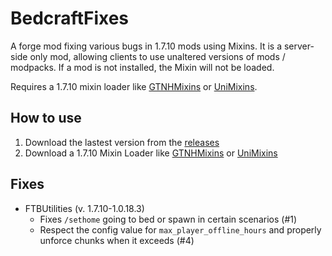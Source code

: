 # BedcraftFixes

A forge mod fixing various bugs in 1.7.10 mods using Mixins. It is a server-side only mod, allowing clients to use
unaltered versions of mods / modpacks. If a mod is not installed, the Mixin will not be loaded.

Requires a 1.7.10 mixin loader like [GTNHMixins](https://github.com/GTNewHorizons/GTNHMixins) or
[UniMixins](https://github.com/LegacyModdingMC/UniMixins).

## How to use
1. Download the lastest version from the [releases](https://github.com/ThePixelbrain/BedcraftFixes/releases)
2. Download a 1.7.10 Mixin Loader like [GTNHMixins](https://github.com/GTNewHorizons/GTNHMixins) or
   [UniMixins](https://github.com/LegacyModdingMC/UniMixins)

## Fixes
- FTBUtilities (v. 1.7.10-1.0.18.3)
  - Fixes `/sethome` going to bed or spawn in certain scenarios (#1)
  - Respect the config value for `max_player_offline_hours` and properly unforce chunks when it exceeds (#4)
